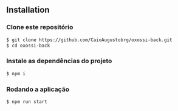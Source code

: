 ## Installation

### Clone este repositório

```bash
$ git clone https://github.com/CaioAugustobrg/oxossi-back.git
$ cd oxossi-back
```
### Instale as dependências do projeto

```bash
$ npm i 
```

### Rodando a aplicação

```bash
$ npm run start
```
